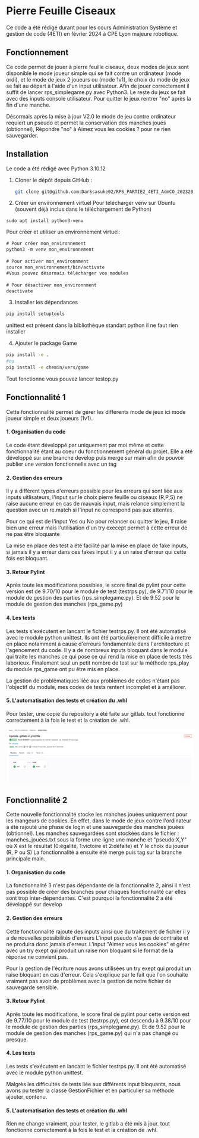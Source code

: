 # Pierre Feuille Ciseaux

Ce code a été rédigé durant pour les cours Administration Système et gestion de code (4ETI) en février 2024 à CPE Lyon majeure robotique.
## Fonctionnement

Ce code permet de jouer à pierre feuille ciseaux, deux modes de jeux sont disponible le mode joueur simple qui se fait contre un ordinateur (mode ordi), et le mode de jeux 2 joueurs ou (mode 1v1), le choix du mode de jeux se fait au départ à l'aide d'un input utilisateur. Afin de jouer correctement il suffit de lancer rps_simplegame.py avec Python3. Le reste du jeux se fait avec des inputs console utilisateur. Pour quitter le jeux rentrer "no" après la fin d'une manche.

Désormais après la mise à jour V2.0 le mode de jeu contre ordinateur requiert un pseudo et permet la conservation des manches joués (obtionnel), Répondre "no" à Aimez vous les cookies ? pour ne rien sauvegarder.


## Installation
Le code a été rédigé avec Python 3.10.12

1. Cloner le dépôt depuis GitHub :
   ```bash
   git clone git@github.com:Darksasuke02/RPS_PARTIE2_4ETI_AdmCO_20232024.git
   ```

2. Créer un environnement virtuel
Pour télécharger venv sur Ubuntu (souvent déjà inclus dans le téléchargement de Python)
```console
sudo apt install python3-venv
```

Pour créer et utiliser un environnement virtuel:
```console
# Pour créer mon_environnement
python3 -m venv mon_environnement

# Pour activer mon_environnment 
source mon_environnement/bin/activate
#Vous pouvez désormais télécharger vos modules

# Pour désactiver mon_environnment
deactivate
```



3. Installer les dépendances 
```bash
pip install setuptools
```
unittest est présent dans la bibliothèque standart python il ne faut rien installer

4. Ajouter le package Game
```bash
pip install -e .
#ou
pip install -e chemin/vers/game
```
Tout fonctionne vous pouvez lancer testop.py

## Fonctionnalité 1

Cette fonctionnalité permet de gérer les différents mode de jeux ici mode joueur simple et deux joueurs (1v1).

#### 1. Organisation du code

Le code étant développé par uniquement par moi même et cette fonctionnalité étant au coeur du fonctionnement général du projet. Elle a été développé sur une branche develop puis merge sur main afin de pouvoir publier une version fonctionnelle avec un tag
#### 2. Gestion des erreurs

Il y a différent types d'erreurs possible pour les erreurs qui sont liée aux inputs uitlisateurs, l'input sur le choix pierre feuille ou ciseaux (R,P,S) ne raise aucune erreur en cas de mauvais input, mais relance simplement la question avec un re.match si l'input ne correspond pas aux attentes.

Pour ce qui est de l'input Yes ou No pour relancer ou quitter le jeu, Il raise bien une erreur mais l'utilisation d'un try execept permet à cette erreur de ne pas être bloquante

La mise en place des test a été facilité par la mise en place de fake inputs, si jamais il y a erreur dans ces fakes input il y a un raise d'erreur qui cette fois est bloquant.
#### 3. Retour Pylint

Après toute les modifications possibles, le score final de pylint pour cette version est de 9.70/10 pour le module de test (testrps.py), de 9.71/10 pour le module de gestion des parties (rps_simplegame.py). Et de 9.52 pour le module de gestion des manches (rps_game.py)

#### 4. Les tests

Les tests s'exécutent en lancant le fichier testrps.py. Il ont été automatisé avec le module python unittest. 
Ils ont été particulièrement difficile à mettre en place notamment à cause d'erreurs fondamentale dans l'architecture et l'agencement du code. Il y a de nombreux inputs bloquant dans le module qui traite les manches ce qui pose ce qui rend la mise en place de tests très laborieux.
Finalement seul un petit nombre de test sur la méthode rps_play du module rps_game ont pu être mis en place.

La gestion de problématiques liée aux problèmes de codes n'étant pas l'objectif du module, mes codes de tests rentent incomplet et à améliorer.

#### 5. L'automatisation des tests et création du .whl

Pour tester, une copie du repository a été faite sur gitlab.
tout fonctionne correctement à la fois le test et la création de .whl.

![illustration](images/testauto.png)

## Fonctionnalité 2

Cette nouvelle fonctionnalité stocke les manches jouées uniquement pour les mangeurs de cookies. En effet, dans le mode de jeux contre l'ordinateur a été rajouté une phase de login et une sauvegarde des manches jouées (obtionnel).
Les manches sauvegardées sont stockées dans le fichier : manches_jouées.txt sous la forme une ligne une manche et "pseudo:X,Y" où X est le résultat (0:égalité, 1:victoire et 2:défaite) et Y le choix du joueur (R, P ou S)
La fonctionnalité a ensuite été merge puis tag sur la branche principale main.

#### 1. Organisation du code

La fonctionnalité 3 n'est pas dépendante de la fonctionnalité 2, ainsi il n'est pas possible de créer des branches pour chaques fonctionnalité car elles sont trop inter-dépendantes. C'est pourquoi la fonctionnalité 2 a été développé sur develop

#### 2. Gestion des erreurs

Cette fonctionnalité rajoute des inputs ainsi que du traitement de fichier il y a de nouvelles possibilités d'erreurs
L'input pseudo n'a pas de contraite et ne produira donc jamais d'erreur.
L'input "Aimez vous les cookies" et gérer avec un try exept qui produit un raise non bloquant si le format de la réponse ne convient pas.

Pour la gestion de l'écriture nous avons utilisées un try exept qui produit un raise bloquant en cas d'erreur. Cela s'explique par le fait que l'on souhaite vraiment pas avoir de problèmes avec la gestion de notre fichier de sauvegarde sensible.


#### 3. Retour Pylint

Après toute les modifications, le score final de pylint pour cette version est de 9.77/10 pour le module de test (testrps.py), est descendu à 9.38/10 pour le module de gestion des parties (rps_simplegame.py). Et de 9.52 pour le module de gestion des manches (rps_game.py) qui n'a pas changé ou presque.

#### 4. Les tests

Les tests s'exécutent en lancant le fichier testrps.py. Il ont été automatisé avec le module python unittest. 

Malgrès les difficultés de tests liée aux différents input bloquants, nous avons pu tester la classe GestionFichier et en particulier sa méthode ajouter_contenu.


#### 5. L'automatisation des tests et création du .whl

Rien ne change vraiment, pour tester, le gitlab a été mis à jour.
tout fonctionne correctement à la fois le test et la création de .whl.



